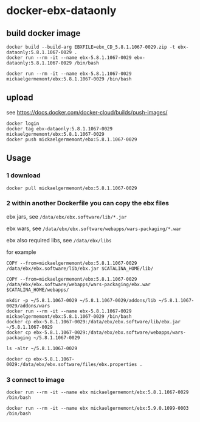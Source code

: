 # docker-ebx-dataonly

## build docker image

```
docker build --build-arg EBXFILE=ebx_CD_5.8.1.1067-0029.zip -t ebx-dataonly:5.8.1.1067-0029 .
docker run --rm -it --name ebx-5.8.1.1067-0029 ebx-dataonly:5.8.1.1067-0029 /bin/bash

docker run --rm -it --name ebx-5.8.1.1067-0029 mickaelgermemont/ebx:5.8.1.1067-0029 /bin/bash
```

## upload

see https://docs.docker.com/docker-cloud/builds/push-images/

```
docker login
docker tag ebx-dataonly:5.8.1.1067-0029 mickaelgermemont/ebx:5.8.1.1067-0029
docker push mickaelgermemont/ebx:5.8.1.1067-0029
```

## Usage

### 1 download

```
docker pull mickaelgermemont/ebx:5.8.1.1067-0029
```

### 2 within another Dockerfile you can copy the ebx files

ebx jars, see ```/data/ebx/ebx.software/lib/*.jar```

ebx wars, see ```/data/ebx/ebx.software/webapps/wars-packaging/*.war```

ebx also required libs, see ```/data/ebx/libs```

for example

```
COPY --from=mickaelgermemont/ebx:5.8.1.1067-0029 /data/ebx/ebx.software/lib/ebx.jar $CATALINA_HOME/lib/

COPY --from=mickaelgermemont/ebx:5.8.1.1067-0029 /data/ebx/ebx.software/webapps/wars-packaging/ebx.war $CATALINA_HOME/webapps/
```

```
mkdir -p ~/5.8.1.1067-0029 ~/5.8.1.1067-0029/addons/lib ~/5.8.1.1067-0029/addons/wars
docker run --rm -it --name ebx-5.8.1.1067-0029 mickaelgermemont/ebx:5.8.1.1067-0029 /bin/bash
docker cp ebx-5.8.1.1067-0029:/data/ebx/ebx.software/lib/ebx.jar ~/5.8.1.1067-0029
docker cp ebx-5.8.1.1067-0029:/data/ebx/ebx.software/webapps/wars-packaging ~/5.8.1.1067-0029

ls -altr ~/5.8.1.1067-0029
```


```
docker cp ebx-5.8.1.1067-0029:/data/ebx/ebx.software/files/ebx.properties .
```

### 3 connect to image

```
docker run --rm -it --name ebx mickaelgermemont/ebx:5.8.1.1067-0029 /bin/bash
```

```
docker run --rm -it --name ebx mickaelgermemont/ebx:5.9.0.1099-0003 /bin/bash
```
